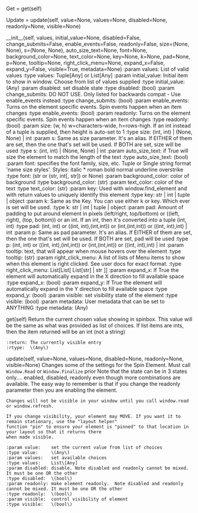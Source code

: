 Get = get\(self\)

Update = update\(self, value=None, values=None, disabled=None, readonly=None, visible=None\)

\_\_init\_\_\(self, values, initial_value=None, disabled=False, change_submits=False, enable_events=False, readonly=False, size=\(None, None\), s=\(None, None\), auto_size_text=None, font=None, background_color=None, text_color=None, key=None, k=None, pad=None, p=None, tooltip=None, right_click_menu=None, expand_x=False, expand_y=False, visible=True, metadata=None\)
    :param values:           List of valid values
    :type values:            Tuple\[Any] or List\[Any]
    :param initial_value:    Initial item to show in window. Choose from list of values supplied
    :type initial_value:     \(Any\)
    :param disabled:         set disable state
    :type disabled:          \(bool\)
    :param change_submits:   DO NOT USE. Only listed for backwards compat - Use enable_events instead
    :type change_submits:    \(bool\)
    :param enable_events:    Turns on the element specific events. Spin events happen when an item changes
    :type enable_events:     \(bool\)
    :param readonly:         Turns on the element specific events. Spin events happen when an item changes
    :type readonly:          \(bool\)
    :param size:             \(w, h\) w=characters-wide, h=rows-high. If an int instead of a tuple is supplied, then height is auto-set to 1
    :type size:              \(int, int\)  | \(None, None\) | int
    :param s:                Same as size parameter.  It's an alias. If EITHER of them are set, then the one that's set will be used. If BOTH are set, size will be used
    :type s:                 \(int, int\)  | \(None, None\) | int
    :param auto_size_text:   if True will size the element to match the length of the text
    :type auto_size_text:    \(bool\)
    :param font:             specifies the  font family, size, etc. Tuple or Single string format 'name size styles'. Styles: italic * roman bold normal underline overstrike
    :type font:              \(str or \(str, int\[, str]\) or None\)
    :param background_color: color of background
    :type background_color:  \(str\)
    :param text_color:       color of the text
    :type text_color:        \(str\)
    :param key:              Used with window.find_element and with return values to uniquely identify this element
    :type key:               str | int | tuple | object
    :param k:                Same as the Key. You can use either k or key. Which ever is set will be used.
    :type k:                 str | int | tuple | object
    :param pad:              Amount of padding to put around element in pixels \(left/right, top/bottom\) or \(\(left, right\), \(top, bottom\)\) or an int. If an int, then it's converted into a tuple \(int, int\)
    :type pad:               \(int, int\) or \(\(int, int\),\(int,int\)\) or \(int,\(int,int\)\) or  \(\(int, int\),int\) | int
    :param p:                Same as pad parameter.  It's an alias. If EITHER of them are set, then the one that's set will be used. If BOTH are set, pad will be used
    :type p:                 \(int, int\) or \(\(int, int\),\(int,int\)\) or \(int,\(int,int\)\) or  \(\(int, int\),int\) | int
    :param tooltip:          text, that will appear when mouse hovers over the element
    :type tooltip:           \(str\)
    :param right_click_menu: A list of lists of Menu items to show when this element is right clicked. See user docs for exact format.
    :type right_click_menu:  List\[List\[ List\[str] | str ]]
    :param expand_x:         If True the element will automatically expand in the X direction to fill available space
    :type expand_x:          \(bool\)
    :param expand_y:         If True the element will automatically expand in the Y direction to fill available space
    :type expand_y:          \(bool\)
    :param visible:          set visibility state of the element
    :type visible:           \(bool\)
    :param metadata:         User metadata that can be set to ANYTHING
    :type metadata:          \(Any\)

get\(self\)
    Return the current chosen value showing in spinbox.
    This value will be the same as what was provided as list of choices.  If list items are ints, then the
    item returned will be an int \(not a string\)

    :return: The currently visible entry
    :rtype:  \(Any\)

update\(self, value=None, values=None, disabled=None, readonly=None, visible=None\)
    Changes some of the settings for the Spin Element. Must call `Window.Read` or `Window.Finalize` prior
    Note that the state can be in 3 states only.... enabled, disabled, readonly even
    though more combinations are available. The easy way to remember is that if you
    change the readonly parameter then you are enabling the element.

    Changes will not be visible in your window until you call window.read or window.refresh.

    If you change visibility, your element may MOVE. If you want it to remain stationary, use the "layout helper"
    function "pin" to ensure your element is "pinned" to that location in your layout so that it returns there
    when made visible.

    :param value:    set the current value from list of choices
    :type value:     \(Any\)
    :param values:   set available choices
    :type values:    List\[Any]
    :param disabled: disable. Note disabled and readonly cannot be mixed. It must be one OR the other
    :type disabled:  \(bool\)
    :param readonly: make element readonly.  Note disabled and readonly cannot be mixed. It must be one OR the other
    :type readonly:  \(bool\)
    :param visible:  control visibility of element
    :type visible:   \(bool\)
